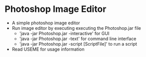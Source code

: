 # Photoshop Image Editor
- A simple photoshop image editor
- Run image editor by executing executing the Photoshop.jar file
  - 'java -jar Photoshop.jar -interactive' for GUI
  - 'java -jar Photoshop.jar -text' for command line interface
  - 'java -jar Photoshop.jar -script [ScriptFile]' to run a script
- Read USEME for usage information
